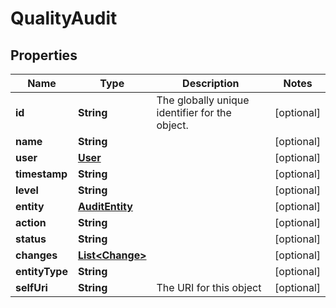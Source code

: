 
# QualityAudit

## Properties
Name | Type | Description | Notes
------------ | ------------- | ------------- | -------------
**id** | **String** | The globally unique identifier for the object. |  [optional]
**name** | **String** |  |  [optional]
**user** | [**User**](User.md) |  |  [optional]
**timestamp** | **String** |  |  [optional]
**level** | **String** |  |  [optional]
**entity** | [**AuditEntity**](AuditEntity.md) |  |  [optional]
**action** | **String** |  |  [optional]
**status** | **String** |  |  [optional]
**changes** | [**List&lt;Change&gt;**](Change.md) |  |  [optional]
**entityType** | **String** |  |  [optional]
**selfUri** | **String** | The URI for this object |  [optional]



